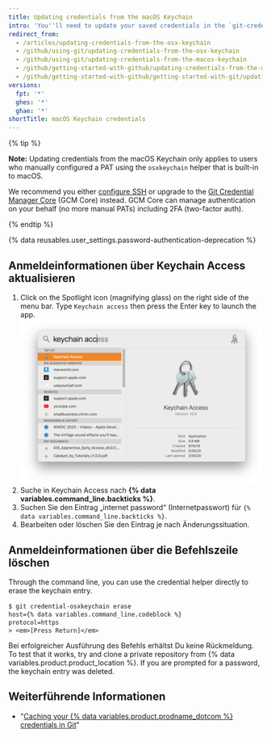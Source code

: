 ```yaml
---
title: Updating credentials from the macOS Keychain
intro: 'You''ll need to update your saved credentials in the `git-credential-osxkeychain` helper if you change your{% ifversion not ghae %} username, password, or{% endif %} personal access token on {% data variables.product.product_name %}.'
redirect_from:
  - /articles/updating-credentials-from-the-osx-keychain
  - /github/using-git/updating-credentials-from-the-osx-keychain
  - /github/using-git/updating-credentials-from-the-macos-keychain
  - /github/getting-started-with-github/updating-credentials-from-the-macos-keychain
  - /github/getting-started-with-github/getting-started-with-git/updating-credentials-from-the-macos-keychain
versions:
  fpt: '*'
  ghes: '*'
  ghae: '*'
shortTitle: macOS Keychain credentials
---
```


{% tip %}

**Note:** Updating credentials from the macOS Keychain only applies to users who manually configured a PAT using the  `osxkeychain` helper that is built-in to macOS.

We recommend you either [configure SSH](/articles/generating-an-ssh-key) or upgrade to the [Git Credential Manager Core](/get-started/getting-started-with-git/caching-your-github-credentials-in-git) (GCM Core) instead. GCM Core can manage authentication on your behalf (no more manual PATs) including 2FA (two-factor auth).

{% endtip %}

{% data reusables.user_settings.password-authentication-deprecation %}

## Anmeldeinformationen über Keychain Access aktualisieren

1. Click on the Spotlight icon (magnifying glass) on the right side of the menu bar. Type `Keychain access` then press the Enter key to launch the app. ![ Suchleiste von Spotlight](/assets/images/help/setup/keychain-access.png)
2. Suche in Keychain Access nach **{% data variables.command_line.backticks %}**.
3. Suchen Sie den Eintrag „internet password“ (Internetpasswort) für `{% data variables.command_line.backticks %}`.
4. Bearbeiten oder löschen Sie den Eintrag je nach Änderungssituation.

## Anmeldeinformationen über die Befehlszeile löschen

Through the command line, you can use the credential helper directly to erase the keychain entry.

```shell
$ git credential-osxkeychain erase
host={% data variables.command_line.codeblock %}
protocol=https
> <em>[Press Return]</em>
```

Bei erfolgreicher Ausführung des Befehls erhältst Du keine Rückmeldung. To test that it works, try and clone a private repository from {% data variables.product.product_location %}. If you are prompted for a password, the keychain entry was deleted.

## Weiterführende Informationen

- "[Caching your {% data variables.product.prodname_dotcom %} credentials in Git](/github/getting-started-with-github/caching-your-github-credentials-in-git/)"
